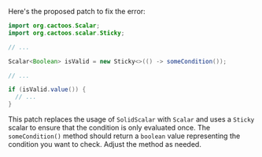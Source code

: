 Here's the proposed patch to fix the error:

```java
import org.cactoos.Scalar;
import org.cactoos.scalar.Sticky;

// ...

Scalar<Boolean> isValid = new Sticky<>(() -> someCondition());

// ...

if (isValid.value()) {
  // ...
}
```

This patch replaces the usage of `SolidScalar` with `Scalar` and uses a `Sticky` scalar to ensure that the condition is only evaluated once. The `someCondition()` method should return a `boolean` value representing the condition you want to check. Adjust the method as needed.